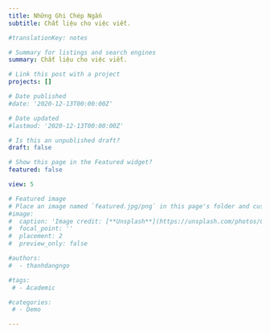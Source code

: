 ```yaml
---
title: Những Ghi Chép Ngắn
subtitle: Chất liệu cho việc viết.

#translationKey: notes

# Summary for listings and search engines
summary: Chất liệu cho việc viết.

# Link this post with a project
projects: []

# Date published
#date: '2020-12-13T00:00:00Z'

# Date updated
#lastmod: '2020-12-13T00:00:00Z'

# Is this an unpublished draft?
draft: false

# Show this page in the Featured widget?
featured: false

view: 5

# Featured image
# Place an image named `featured.jpg/png` in this page's folder and customize its options here.
#image:
#  caption: 'Image credit: [**Unsplash**](https://unsplash.com/photos/CpkOjOcXdUY)'
#  focal_point: ''
#  placement: 2
#  preview_only: false

#authors:
#  - thanhdangngo

#tags:
 # - Academic

#categories:
 # - Demo

---
```


